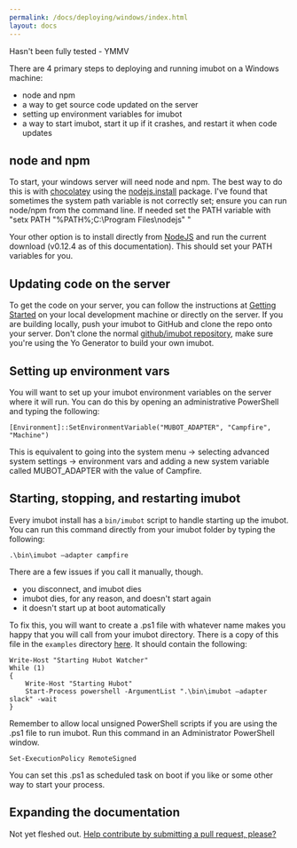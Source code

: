 ```yaml
---
permalink: /docs/deploying/windows/index.html
layout: docs
---
```


Hasn't been fully tested - YMMV

There are 4 primary steps to deploying and running imubot on a Windows machine:

  * node and npm
  * a way to get source code updated on the server
  * setting up environment variables for imubot
  * a way to start imubot, start it up if it crashes, and restart it when code updates

## node and npm

To start, your windows server will need node and npm.
The best way to do this is with [chocolatey](http://chocolatey.org) using the [nodejs.install](http://chocolatey.org/packages/nodejs.install) package.
I've found that sometimes the system path variable is not correctly set; ensure you can run node/npm from the command line. If needed set the PATH variable with "setx PATH \"%PATH%;C:\Program Files\nodejs\" "

Your other option is to install directly from [NodeJS](https://nodejs.org/) and run the current download (v0.12.4 as of this documentation). This should set your PATH variables for you.

## Updating code on the server

To get the code on your server, you can follow the instructions at [Getting Started](/docs/index.md) on your local development machine or directly on the server. If you are building locally, push your imubot to GitHub and clone the repo onto your server. Don't clone the normal [github/imubot repository](http://github.com/github/imubot), make sure you're using the Yo Generator to build your own imubot.

## Setting up environment vars

You will want to set up your imubot environment variables on the server where it will run. You can do this by opening an administrative PowerShell and typing the following:

    [Environment]::SetEnvironmentVariable("MUBOT_ADAPTER", "Campfire", "Machine")

This is equivalent to going into the system menu -> selecting advanced system settings -> environment vars and adding a new system variable called MUBOT_ADAPTER with the value of Campfire.

## Starting, stopping, and restarting imubot

Every imubot install has a `bin/imubot` script to handle starting up the imubot.
You can run this command directly from your imubot folder by typing the following:

    .\bin\imubot –adapter campfire

There are a few issues if you call it manually, though.

* you disconnect, and imubot dies
* imubot dies, for any reason, and doesn't start again
* it doesn't start up at boot automatically

To fix this, you will want to create a .ps1 file with whatever name makes you happy that you will call from your imubot directory. There is a copy of this file in the `examples` directory [here](/examples/imubot-start.ps1). It should contain the following:

    Write-Host "Starting Hubot Watcher"
    While (1)
    {
        Write-Host "Starting Hubot"
        Start-Process powershell -ArgumentList ".\bin\imubot –adapter slack" -wait
    }

Remember to allow local unsigned PowerShell scripts if you are using the .ps1 file to run imubot. Run this command in an Administrator PowerShell window.

    Set-ExecutionPolicy RemoteSigned

You can set this .ps1 as scheduled task on boot if you like or some other way to start your process.

## Expanding the documentation

Not yet fleshed out. [Help contribute by submitting a pull request, please?](https://github.com/github/imubot/pull/new/master)
